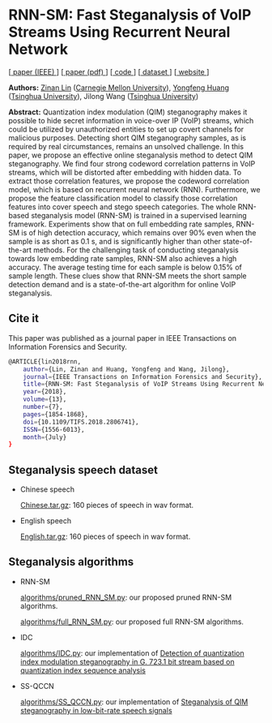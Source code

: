 # RNN-SM: Fast Steganalysis of VoIP Streams Using Recurrent Neural Network


[[ paper (IEEE) ](http://ieeexplore.ieee.org/document/8292900/)] 
[[ paper (pdf) ](http://www.andrew.cmu.edu/user/zinanl/publications/rnn-sm.pdf)] 
[[ code ](https://github.com/fjxmlzn/RNN-SM#steganalysis-algorithms)] 
[[ dataset ](https://github.com/fjxmlzn/RNN-SM#steganalysis-speech-dataset)] 
[[ website ](https://github.com/fjxmlzn/RNN-SM)]

**Authors:** 
[Zinan Lin](http://www.andrew.cmu.edu/user/zinanl/) ([Carnegie Mellon University](https://www.cmu.edu/)), 
[Yongfeng Huang](http://www.tsinghua.edu.cn/publish/ee/4157/2010/20101217182714916942750/20101217182714916942750_.html) ([Tsinghua University](http://www.tsinghua.edu.cn/publish/newthuen/index.html)), 
Jilong Wang ([Tsinghua University](http://www.tsinghua.edu.cn/publish/newthuen/index.html))

**Abstract:** Quantization index modulation (QIM) steganography makes it possible to hide secret information in voice-over IP (VoIP) streams, which could be utilized by unauthorized entities to set up covert channels for malicious purposes. Detecting short QIM steganography samples, as is required by real circumstances, remains an unsolved challenge. In this paper, we propose an effective online steganalysis method to detect QIM steganography. We find four strong codeword correlation patterns in VoIP streams, which will be distorted after embedding with hidden data. To extract those correlation features, we propose the codeword correlation model, which is based on recurrent neural network (RNN). Furthermore, we propose the feature classification model to classify those correlation features into cover speech and stego speech categories. The whole RNN-based steganalysis model (RNN-SM) is trained in a supervised learning framework. Experiments show that on full embedding rate samples, RNN-SM is of high detection accuracy, which remains over 90% even when the sample is as short as 0.1 s, and is significantly higher than other state-of-the-art methods. For the challenging task of conducting steganalysis towards low embedding rate samples, RNN-SM also achieves a high accuracy. The average testing time for each sample is below 0.15% of sample length. These clues show that RNN-SM meets the short sample detection demand and is a state-of-the-art algorithm for online VoIP steganalysis.

## Cite it 

This paper was published as a journal paper in IEEE Transactions on Information Forensics and Security.

```bash
@ARTICLE{lin2018rnn, 
	author={Lin, Zinan and Huang, Yongfeng and Wang, Jilong}, 
	journal={IEEE Transactions on Information Forensics and Security}, 
	title={RNN-SM: Fast Steganalysis of VoIP Streams Using Recurrent Neural Network}, 
	year={2018}, 
	volume={13}, 
	number={7}, 
	pages={1854-1868},
	doi={10.1109/TIFS.2018.2806741}, 
	ISSN={1556-6013},
	month={July}
}
```

## Steganalysis speech dataset

* Chinese speech

  [Chinese.tar.gz](https://drive.google.com/file/d/1LF2dAXHkd8TmzaDnTg0Zmbs7xVdSovMH/view?usp=sharing): 160 pieces of speech in wav format.

* English speech

  [English.tar.gz](https://drive.google.com/file/d/1Uy7WyEg3y-hvefUczo_6gFyyeeTC6ohg/view?usp=sharing): 160 pieces of speech in wav format.
  
## Steganalysis algorithms

* RNN-SM

  [algorithms/pruned_RNN_SM.py](https://github.com/fjxmlzn/RNN-SM/blob/master/algorithms/pruned_RNN_SM.py): our proposed pruned RNN-SM algorithms.

  [algorithms/full_RNN_SM.py](https://github.com/fjxmlzn/RNN-SM/blob/master/algorithms/full_RNN_SM.py): our proposed full RNN-SM algorithms.

* IDC

  [algorithms/IDC.py](https://github.com/fjxmlzn/RNN-SM/blob/master/algorithms/IDC.py): our implementation of [Detection of quantization index modulation steganography in G. 723.1 bit stream based on quantization index sequence analysis](https://link.springer.com/article/10.1631%2Fjzus.C1100374?LI=true)

* SS-QCCN

  [algorithms/SS_QCCN.py](https://github.com/fjxmlzn/RNN-SM/blob/master/algorithms/SS_QCCN.py): our implementation of [Steganalysis of QIM steganography in low-bit-rate speech signals](http://ieeexplore.ieee.org/abstract/document/7867798/)
